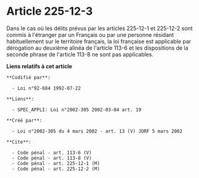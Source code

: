 # Article 225-12-3

Dans le cas où les délits prévus par les articles 225-12-1 et 225-12-2 sont commis à l'étranger par un Français ou par une
personne résidant habituellement sur le territoire français, la loi française est applicable par dérogation au deuxième
alinéa de l'article 113-6 et les dispositions de la seconde phrase de l'article 113-8 ne sont pas applicables.

**Liens relatifs à cet article**

	**Codifié par**:

	  - Loi n°92-684 1992-07-22

	**Liens**:

	  - SPEC_APPLI: Loi n°2002-305 2002-03-04 art. 19

	**Créé par**:

	  - Loi n°2002-305 du 4 mars 2002 - art. 13 (V) JORF 5 mars 2002

	**Cite**:

	  - Code pénal - art. 113-6 (V)
	  - Code pénal - art. 113-8 (V)
	  - Code pénal - art. 225-12-1 (M)
	  - Code pénal - art. 225-12-2 (M)
